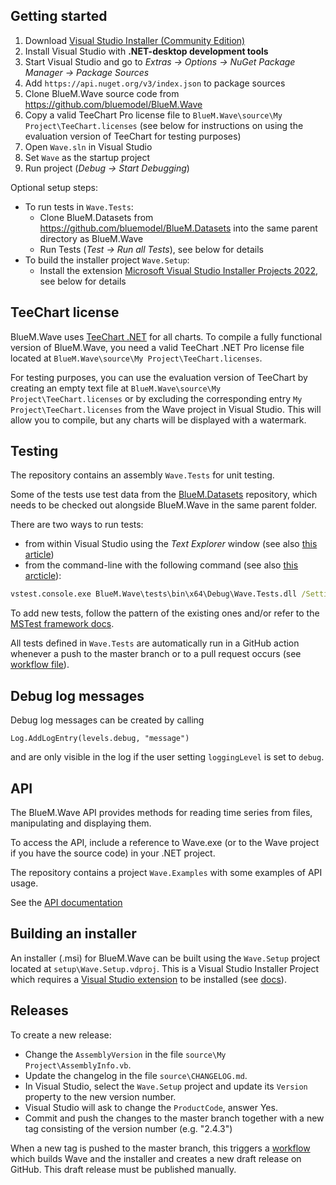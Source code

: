 ## Getting started
1. Download [Visual Studio Installer (Community Edition)](https://visualstudio.microsoft.com/de/downloads/)
1. Install Visual Studio with **.NET-desktop development tools**
1. Start Visual Studio and go to *Extras -> Options -> NuGet Package Manager -> Package Sources*
1. Add `https://api.nuget.org/v3/index.json` to package sources
1. Clone BlueM.Wave source code from https://github.com/bluemodel/BlueM.Wave
1. Copy a valid TeeChart Pro license file to `BlueM.Wave\source\My Project\TeeChart.licenses` (see below for instructions on using the evaluation version of TeeChart for testing purposes)
1. Open `Wave.sln` in Visual Studio
1. Set `Wave` as the startup project
1. Run project (*Debug -> Start Debugging*)

Optional setup steps:
* To run tests in `Wave.Tests`:
  * Clone BlueM.Datasets from https://github.com/bluemodel/BlueM.Datasets into the same parent directory as BlueM.Wave
  * Run Tests (*Test -> Run all Tests*), see below for details
* To build the installer project `Wave.Setup`:
  * Install the extension [Microsoft Visual Studio Installer Projects 2022](https://marketplace.visualstudio.com/items?itemName=VisualStudioClient.MicrosoftVisualStudio2022InstallerProjects), see below for details

## TeeChart license
BlueM.Wave uses [TeeChart .NET](https://www.steema.com/product/net) for all charts. To compile a fully functional version of BlueM.Wave, you need a valid TeeChart .NET Pro license file located at `BlueM.Wave\source\My Project\TeeChart.licenses`.

For testing purposes, you can use the evaluation version of TeeChart by creating an empty text file at `BlueM.Wave\source\My Project\TeeChart.licenses` or by excluding the corresponding entry `My Project\TeeChart.licenses` from the Wave project in Visual Studio. This will allow you to compile, but any charts will be displayed with a watermark.

## Testing
The repository contains an assembly `Wave.Tests` for unit testing. 

Some of the tests use test data from the [BlueM.Datasets](https://github.com/bluemodel/BlueM.Datasets) repository, which needs to be checked out alongside BlueM.Wave in the same parent folder.

There are two ways to run tests:
* from within Visual Studio using the *Text Explorer* window (see also [this article](https://learn.microsoft.com/en-us/visualstudio/test/run-unit-tests-with-test-explorer?view=vs-2022))
* from the command-line with the following command (see also [this arcticle](https://learn.microsoft.com/en-us/visualstudio/test/vstest-console-options?view=vs-2022)):
```bat
vstest.console.exe BlueM.Wave\tests\bin\x64\Debug\Wave.Tests.dll /Settings:BlueM.Wave\tests\tests.runsettings
```

To add new tests, follow the pattern of the existing ones and/or refer to the [MSTest framework docs](https://docs.microsoft.com/en-us/visualstudio/test/using-microsoft-visualstudio-testtools-unittesting-members-in-unit-tests?view=vs-2022).

All tests defined in `Wave.Tests` are automatically run in a GitHub action whenever a push to the master branch or to a pull request occurs (see [workflow file](https://github.com/bluemodel/BlueM.Wave/blob/master/.github/workflows/run-tests.yml)).

## Debug log messages
Debug log messages can be created by calling 
```vbnet
Log.AddLogEntry(levels.debug, "message")
```
and are only visible in the log if the user setting `loggingLevel` is set to `debug`.

## API
The BlueM.Wave API provides methods for reading time series from files, manipulating and displaying them.

To access the API, include a reference to Wave.exe (or to the Wave project if you have the source code) in your .NET project.

The repository contains a project `Wave.Examples` with some examples of API usage.

See the [API documentation](../api/index.md)

## Building an installer
An installer (.msi) for BlueM.Wave can be built using the `Wave.Setup` project located at `setup\Wave.Setup.vdproj`. This is a Visual Studio Installer Project which requires a [Visual Studio extension](https://marketplace.visualstudio.com/items?itemName=VisualStudioClient.MicrosoftVisualStudio2022InstallerProjects) to be installed (see [docs](https://aka.ms/vdproj-docs)).

## Releases
To create a new release:
* Change the `AssemblyVersion` in the file `source\My Project\AssemblyInfo.vb`.
* Update the changelog in the file `source\CHANGELOG.md`.
* In Visual Studio, select the `Wave.Setup` project and update its `Version` property to the new version number.
* Visual Studio will ask to change the `ProductCode`, answer Yes.
* Commit and push the changes to the master branch together with a new tag consisting of the version number (e.g. "2.4.3")

When a new tag is pushed to the master branch, this triggers a [workflow](https://github.com/bluemodel/BlueM.Wave/actions/workflows/release.yml) which builds Wave and the installer and creates a new draft release on GitHub. This draft release must be published manually.
